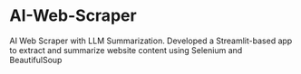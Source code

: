 # AI-Web-Scraper
AI Web Scraper with LLM Summarization. Developed a Streamlit-based app to extract and summarize website content using Selenium and BeautifulSoup
